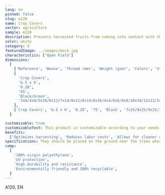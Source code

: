 ```yaml
---
lang: en
pinned: false
slug: a120
name: Crop Covers
sector: agriculture
sample: A120
description: Prevents harvested fruits from coming into contact with the ground, increasing the harvest yield of the crop produced and, consequently, the final output.
color: white
category: d
featuredImage: ../images/mock.jpg
characteristics: ['Open Field']
dimensions:
  [
    ['Reference', 'Weave', 'Thread (mm)', 'Weight (gsm)', 'Colors', 'Standard Sizes (m)'],
    [
      'Crop Covers',
      '6.5 x 6',
      '0.28',
      '85',
      'Black/Green',
      '3x6/4x8/5x10/6x12/7x14/8x12/8x14/8x16/4x4/6x6/8x8/10x10/12x12/14x14',
    ],
    ['Crop Covers', '6.5 x 6', '0.28', '75', 'Black', '7x25/8x25/9x25/10x25'],
  ]

customizable: true
customizableText: This product is customizable according to your needs. Contact us for more information.
benefits:
  ['Optimizes harvesting', 'Reduces labor costs', 'Allows for cleaner and higher-quality fruits']
specifications: They should be placed on the ground near the trees where the harvesting will take place. The crop covers may or may not have an opening.
comp:
  [
    '100% virgin polyethylene',
    'UV protection',
    'High durability and resistance',
    'Environmentally friendly and 100% recyclable',
  ]
---
```


A120, EN
